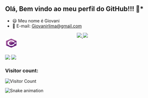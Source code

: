 ## Olá, Bem vindo ao meu perfil do GitHub!!! 👋*

 - 😃 Meu nome é Giovani 
 - 📧 E-mail: Giovanirlima@gmail.com


<div align="center">
  <a href="https://github.com/giovanirlima">
  <img height="180em" src="https://github-readme-stats.vercel.app/api?username=giovanirlima&show_icons=true&theme=radical&include_all_commits=true&count_private=true"/>
  <img height="180em" src="https://github-readme-stats.vercel.app/api/top-langs/?username=giovanirlima&layout=compact&langs_count=7&theme=radical"/>
</div>

<div style="display: inline_block">  
  <img align="center" alt="Giovani-Csharp" height="30" width="40" src="https://raw.githubusercontent.com/devicons/devicon/master/icons/csharp/csharp-original.svg">
</div>
  
###
 
<div> 
  <a href="https://www.linkedin.com/in/giovanirlima" target="_blank"><img src="https://img.shields.io/badge/-LinkedIn-%230077B5?style=for-the-badge&logo=linkedin&logoColor=white" target="_blank"></a> 
  <a href="http://api.whatsapp.com/send?phone=5516992804976" alt="WhatsApp"><img src="https://img.shields.io/badge/WhatsApp-25D366?style=for-the-badge&logo=whatsapp&logoColor=white" target="_blank"/></a>
  
 ### Visitor count:
![Visitor Count](https://profile-counter.glitch.me/Giovanirlima/count.svg) 
</div>
</details>
</div>

  ![Snake animation](https://github.com/giovanirlima/giovanirlima/blob/output/github-contribution-grid-snake.svg)
 
</div>

##
 
